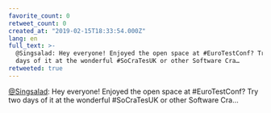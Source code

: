 ```yaml
---
favorite_count: 0
retweet_count: 0
created_at: "2019-02-15T18:33:54.000Z"
lang: en
full_text: >-
  @Singsalad: Hey everyone! Enjoyed the open space at #EuroTestConf? Try two
  days of it at the wonderful #SoCraTesUK or other Software Cra…
retweeted: true
---
```


[@Singsalad](https://twitter.com/Singsalad): Hey everyone! Enjoyed the open
space at #EuroTestConf? Try two days of it at the wonderful #SoCraTesUK or other
Software Cra…
